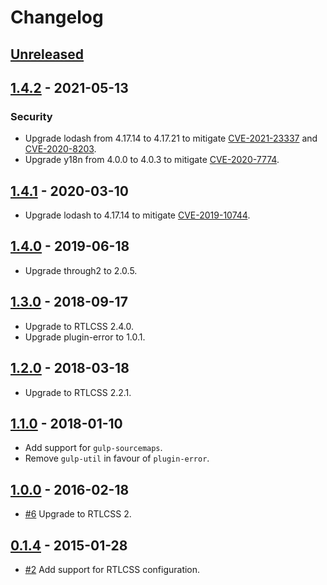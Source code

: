 # Changelog

## [Unreleased]

## [1.4.2] - 2021-05-13

### Security

- Upgrade lodash from 4.17.14 to 4.17.21 to mitigate [CVE-2021-23337](https://github.com/advisories/GHSA-35jh-r3h4-6jhm) and [CVE-2020-8203](https://github.com/advisories/GHSA-p6mc-m468-83gw).
- Upgrade y18n from 4.0.0 to 4.0.3 to mitigate [CVE-2020-7774](https://github.com/advisories/GHSA-c4w7-xm78-47vh).

## [1.4.1] - 2020-03-10

- Upgrade lodash to 4.17.14 to mitigate [CVE-2019-10744](https://github.com/advisories/GHSA-jf85-cpcp-j695).

## [1.4.0] - 2019-06-18

- Upgrade through2 to 2.0.5.

## [1.3.0] - 2018-09-17

- Upgrade to RTLCSS 2.4.0.
- Upgrade plugin-error to 1.0.1.

## [1.2.0] - 2018-03-18

- Upgrade to RTLCSS 2.2.1.

## [1.1.0] - 2018-01-10

- Add support for `gulp-sourcemaps`.
- Remove `gulp-util` in favour of `plugin-error`.

## [1.0.0] - 2016-02-18

- [#6](https://github.com/jjlharrison/gulp-rtlcss/issues/6) Upgrade to RTLCSS 2.

## [0.1.4] - 2015-01-28

- [#2](https://github.com/jjlharrison/gulp-rtlcss/issues/2) Add support for RTLCSS configuration.

[Unreleased]: https://github.com/jjlharrison/gulp-rtlcss/compare/v1.4.2...main
[1.4.2]: https://github.com/jjlharrison/gulp-rtlcss/compare/v1.4.1...v1.4.2
[1.4.1]: https://github.com/jjlharrison/gulp-rtlcss/compare/v1.4.0...v1.4.1
[1.4.0]: https://github.com/jjlharrison/gulp-rtlcss/compare/v1.3.0...v1.4.0
[1.3.0]: https://github.com/jjlharrison/gulp-rtlcss/compare/v1.2.0...v1.3.0
[1.2.0]: https://github.com/jjlharrison/gulp-rtlcss/compare/v1.1.0...v1.2.0
[1.1.0]: https://github.com/jjlharrison/gulp-rtlcss/compare/v1.0.0...v1.1.0
[1.0.0]: https://github.com/jjlharrison/gulp-rtlcss/compare/v0.1.4...v1.0.0
[0.1.4]: https://github.com/jjlharrison/gulp-rtlcss/compare/v0.1.3...v0.1.4
[0.1.3]: https://github.com/jjlharrison/gulp-rtlcss/compare/v0.1.2...v0.1.3
[0.1.2]: https://github.com/jjlharrison/gulp-rtlcss/compare/v0.1.1...v0.1.2
[0.1.1]: https://github.com/jjlharrison/gulp-rtlcss/tree/v0.1.1